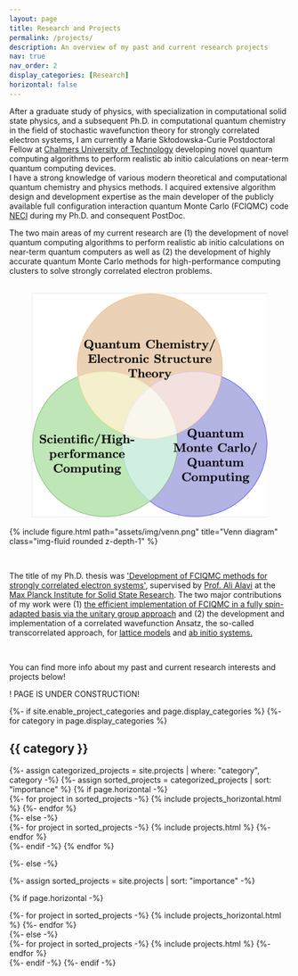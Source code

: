 ```yaml
---
layout: page
title: Research and Projects
permalink: /projects/
description: An overview of my past and current research projects
nav: true
nav_order: 2
display_categories: [Research]
horizontal: false
---
```


After a graduate study of physics, with specialization in computational solid state physics, and a subsequent Ph.D. in computational quantum chemistry in the field of stochastic wavefunction theory for strongly correlated electron systems, I am currently a Marie Skłodowska-Curie Postdoctoral Fellow at <a href='https://www.chalmers.se/en/persons/dobrautz/'>Chalmers University of Technology</a> developing novel quantum computing algorithms to perform realistic ab initio calculations on near-term quantum computing devices. <br>
I have a strong knowledge of various modern theoretical and computational quantum chemistry and physics methods. 
I acquired extensive algorithm design and development expertise as the main developer of the publicly available full configuration interaction quantum Monte Carlo (FCIQMC) code <a href='https://github.com/ghb24/NECI_STABLE'>NECI</a> during my Ph.D. and consequent PostDoc.
<br>

The two main areas of my current research are (1) the development of novel quantum computing algorithms to perform realistic ab initio calculations on near-term quantum computers as well as (2) the development of highly accurate quantum Monte Carlo methods for high-performance computing clusters to solve strongly correlated electron problems. <br><br>

<figure>
    <img src="assets/img/venn.png"
         alt="Venn diagram">
</figure>

{% include figure.html path="assets/img/venn.png" title="Venn diagram" class="img-fluid rounded z-depth-1" %} 

<br>

The title of my Ph.D. thesis was <a href='http://dx.doi.org/10.18419/opus-10593'>'Development of FCIQMC methods for strongly correlated electron systems'</a>, supervised by <a href='https://en.wikipedia.org/wiki/Ali_Alavi'>Prof. Ali Alavi</a> at the <a href='https://www.fkf.mpg.de/en'>Max Planck Institute for Solid State Research</a>. The two major contributions of my work were (1) <a href='https://pubs.aip.org/aip/jcp/article/151/9/094104/197502/Efficient-formulation-of-full-configuration'>the efficient implementation of FCIQMC in a fully spin-adapted basis via the unitary group approach</a> and (2) the development and implementation of a correlated wavefunction Ansatz, the so-called transcorrelated approach, for <a href='https://journals.aps.org/prb/abstract/10.1103/PhysRevB.99.075119'>lattice models</a> and <a href='https://pubs.aip.org/aip/jcp/article/151/6/061101/561008'>ab initio systems.</a>

<br>

You can find more info about my past and current research interests and projects below!

! PAGE IS UNDER CONSTRUCTION!

<!-- pages/projects.md -->
<div class="projects">
{%- if site.enable_project_categories and page.display_categories %}
  <!-- Display categorized projects -->
  {%- for category in page.display_categories %}
  <h2 class="category">{{ category }}</h2>
  {%- assign categorized_projects = site.projects | where: "category", category -%}
  {%- assign sorted_projects = categorized_projects | sort: "importance" %}
  <!-- Generate cards for each project -->
  {% if page.horizontal -%}
  <div class="container">
    <div class="row row-cols-2">
    {%- for project in sorted_projects -%}
      {% include projects_horizontal.html %}
    {%- endfor %}
    </div>
  </div>
  {%- else -%}
  <div class="grid">
    {%- for project in sorted_projects -%}
      {% include projects.html %}
    {%- endfor %}
  </div>
  {%- endif -%}
  {% endfor %}

{%- else -%}
<!-- Display projects without categories -->
  {%- assign sorted_projects = site.projects | sort: "importance" -%}
  <!-- Generate cards for each project -->
  {% if page.horizontal -%}
  <div class="container">
    <div class="row row-cols-2">
    {%- for project in sorted_projects -%}
      {% include projects_horizontal.html %}
    {%- endfor %}
    </div>
  </div>
  {%- else -%}
  <div class="grid">
    {%- for project in sorted_projects -%}
      {% include projects.html %}
    {%- endfor %}
  </div>
  {%- endif -%}
{%- endif -%}
</div>
